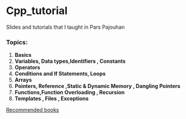 # Cpp_tutorial

Slides and tutorials that I taught in Pars Pajouhan

### Topics:

1. **Basics**
2. **Variables, Data types,Identifiers , Constants**
3. **Operators**
4. **Conditions and If Statements, Loops**
5. **Arrays**
6. **Pointers, Reference ,Static & Dynamic Memory , Dangling Pointers**
7. **Functions,Function Overloading , Recursion**
8. **Templates , Files , Exceptions**


[Recommended books](https://github.com/parisa-hr/Cpp_tutorial/tree/master/Books#recommended-books)

